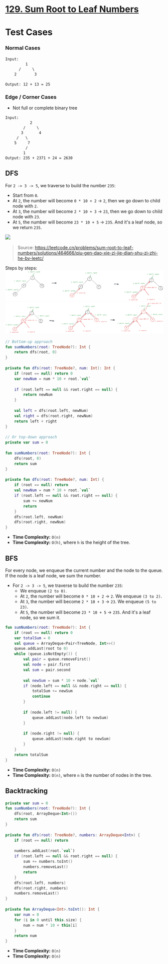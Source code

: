 # [129. Sum Root to Leaf Numbers](https://leetcode.com/problems/sum-root-to-leaf-numbers/description/)

# Test Cases
### Normal Cases
```
Input: 
         1
      /     \
    2        3

Output: 12 + 13 = 25
```
### Edge / Corner Cases
* Not full or complete binary tree
```
Input: 
           2
        /     \ 
       3       4
     /   \
    5     7
         /
        1
Output: 235 + 2371 + 24 = 2630
```

## DFS
For `2 -> 3 -> 5`, we traverse to build the number `235`: 
* Start from `0`.
* At `2`, the number will become `0 * 10 + 2` -> `2`, then we go down to child node with `2`.
* At `3`, the number will become `2 * 10 + 3` -> `23`, then we go down to child node with `23`.
* At `5`, the number will become `23 * 10 + 5` -> `235`. And it's a leaf node, so we return `235`.

![](https://assets.leetcode-cn.com/solution-static/129/fig1.png)
> Source: https://leetcode.cn/problems/sum-root-to-leaf-numbers/solutions/464666/qiu-gen-dao-xie-zi-jie-dian-shu-zi-zhi-he-by-leetc/

Steps by steps:
![](../media/129.sum-root-to-leaf-numbers-0-1.png)
![](../media/129.sum-root-to-leaf-numbers-0-2.png)
```kotlin
// Bottom-up approach
fun sumNumbers(root: TreeNode?): Int {
    return dfs(root, 0)
}

private fun dfs(root: TreeNode?, num: Int): Int {
    if (root == null) return 0
    var newNum = num * 10 + root.`val`

    if (root.left == null && root.right == null) {
        return newNum
    }

    val left = dfs(root.left, newNum)
    val right = dfs(root.right, newNum)
    return left + right
}

// Or top-down approach
private var sum = 0

fun sumNumbers(root: TreeNode?): Int {
    dfs(root, 0)
    return sum
}

private fun dfs(root: TreeNode?, num: Int) {
    if (root == null) return
    val newNum = num * 10 + root.`val`
    if (root.left == null && root.right == null) {
        sum += newNum
        return
    }
    dfs(root.left, newNum)
    dfs(root.right, newNum)
}
```

* **Time Complexity:** `O(n)`
* **Time Complexity:** `O(h)`, where `h` is the height of the tree.

## BFS
For every node, we enqueue the current number and the node to the queue. If the node is a leaf node, we sum the number.

* For `2 -> 3 -> 5`, we traverse to build the number `235`: 
  * We enqueue `(2 to 0)`.
  * At `2`, the number will become `0 * 10 + 2` -> `2`. We enqueue `(3 to 2)`.
  * At `3`, the number will become `2 * 10 + 3` -> `23`. We enqueue `(5 to 23)`.
  * At `5`, the number will become `23 * 10 + 5` -> `235`. And it's a leaf node, so we sum it.

```kotlin
fun sumNumbers(root: TreeNode?): Int {
    if (root == null) return 0
    var totalSum = 0
    val queue = ArrayDeque<Pair<TreeNode, Int>>()
    queue.addLast(root to 0)
    while (queue.isNotEmpty()) {
        val pair = queue.removeFirst()
        val node = pair.first
        val sum = pair.second

        val newSum = sum * 10 + node.`val`
        if (node.left == null && node.right == null) {
            totalSum += newSum
            continue
        }

        if (node.left != null) {
            queue.addLast(node.left to newSum)
        }

        if (node.right != null) {
            queue.addLast(node.right to newSum)
        }
    }
    return totalSum
}
```

* **Time Complexity:** `O(n)`
* **Time Complexity:** `O(n)`, where `n` is the number of nodes in the tree.

## Backtracking
```kotlin
private var sum = 0
fun sumNumbers(root: TreeNode?): Int {
    dfs(root, ArrayDeque<Int>())
    return sum
}

private fun dfs(root: TreeNode?, numbers: ArrayDeque<Int>) {
    if (root == null) return

    numbers.addLast(root.`val`)
    if (root.left == null && root.right == null) {
        sum += numbers.toInt()
        numbers.removeLast()
        return
    }
    dfs(root.left, numbers)
    dfs(root.right, numbers)
    numbers.removeLast()
}

private fun ArrayDeque<Int>.toInt(): Int {
    var num = 0
    for (i in 0 until this.size) {
        num = num * 10 + this[i]
    }
    return num
}
```

* **Time Complexity:** `O(n)`
* **Time Complexity:** `O(n)`
